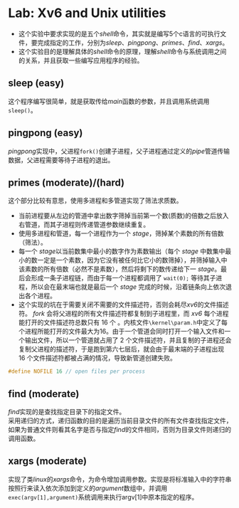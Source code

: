 # Lab: Xv6 and Unix utilities
- 这个实验中要求实现的是五个*shell*命令，其实就是编写5个c语言的可执行文件，要完成指定的工作，分别为*sleep*、*pingpong*、*primes*、*find*、*xargs*。
- 这个实验目的是理解具体的*shell*命令的原理，理解*shell*命令与系统调用之间的关系，并且获取一些编写应用程序的经验。
## sleep (easy)
这个程序编写很简单，就是获取传给*main*函数的参数，并且调用系统调用`sleep()`。
## pingpong (easy)
*pingpong*实现中，父进程`fork()`创建子进程，父子进程通过定义的*pipe*管道传输数据，父进程需要等待子进程的退出。
## primes (moderate)/(hard)
这个部分比较有意思，使用多进程和多管道实现了筛法求质数。   
- 当前进程要从左边的管道中拿出数字筛掉当前第一个数(质数)的倍数之后放入右管道，而其子进程则传递管道参数继续重复。
- 使用多进程和管道，每一个进程作为一个 *stage*，筛掉某个素数的所有倍数（筛法）。
- 每一个 *stage*以当前数集中最小的数字作为素数输出（每个 *stage* 中数集中最小的数一定是一个素数，因为它没有被任何比它小的数筛掉），并筛掉输入中该素数的所有倍数（必然不是素数），然后将剩下的数传递给下一 *stage*。最后会形成一条子进程链，而由于每一个进程都调用了 `wait(0);` 等待其子进程，所以会在最末端也就是最后一个 *stage* 完成的时候，沿着链条向上依次退出各个进程。
- 这个实现的坑在于需要关闭不需要的文件描述符，否则会耗尽*xv6*的文件描述符。
*fork* 会将父进程的所有文件描述符都复制到子进程里，而 *xv6* 每个进程能打开的文件描述符总数只有 16 个 。内核文件`\kernel\param.h`中定义了每个进程所能打开的文件最大为16。由于一个管道会同时打开一个输入文件和一个输出文件，所以一个管道就占用了 2 个文件描述符，并且复制的子进程还会复制父进程的描述符，于是跑到第六七层后，就会由于最末端的子进程出现 16 个文件描述符都被占满的情况，导致新管道创建失败。

```c
#define NOFILE 16 // open files per process
```
## find (moderate)
*find*实现的是查找指定目录下的指定文件。      
采用递归的方式，递归函数的目的是遍历当前目录文件的所有文件查找指定文件，如果为普通文件则看其名字是否与指定*find*的文件相同，否则为目录文件则递归的调用函数。

## xargs (moderate)
实现了类*linux*的*xargs*命令，为命令增加调用参数。实现是将标准输入中的字符串按照行来读入依次添加到定义的*argument*数组中，并调用`exec(argv[1],argument)`系统调用来执行argv\[1\]中原本指定的程序。
